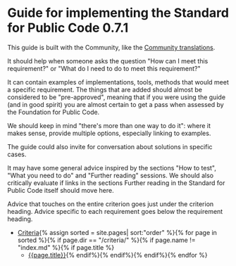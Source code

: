 # Guide for implementing the Standard for Public Code 0.7.1

This guide is built with the Community, like the [Community translations](https://publiccodenet.github.io/community-translations-standard/).

It should help when someone asks the question "How can I meet this requirement?" or "What do I need to do to meet this requirement?"

It can contain examples of implementations, tools, methods that would meet a specific requirement.
The things that are added should almost be considered to be "pre-approved", meaning that if you were using the guide (and in good spirit) you are almost certain to get a pass when assessed by the Foundation for Public Code.

We should keep in mind "there's more than one way to do it": where it makes sense, provide multiple options, especially linking to examples.

The guide could also invite for conversation about solutions in specific cases.

It may have some general advice inspired by the sections "How to test", "What you need to do" and "Further reading" sessions.
We should also critically evaluate if links in the sections Further reading in the Standard for Public Code itself should move here.

Advice that touches on the entire criterion goes just under the criterion heading.
Advice specific to each requirement goes below the requirement heading.

* [Criteria](criteria/){% assign sorted = site.pages| sort:"order" %}{% for page in sorted %}{% if page.dir == "/criteria/" %}{% if page.name != "index.md" %}{% if page.title %}
  * [{{page.title}}](.{{page.url}}){% endif%}{% endif%}{% endif%}{% endfor %}

